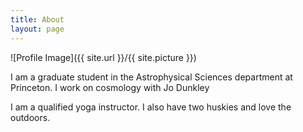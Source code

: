 ```yaml
---
title: About
layout: page
---
```

![Profile Image]({{ site.url }}/{{ site.picture }})

<p>I am a graduate student in the Astrophysical Sciences department at 
Princeton. I work on cosmology with Jo Dunkley </p>

<p>I am a qualified yoga instructor. I also have two huskies and love the outdoors. </p>
